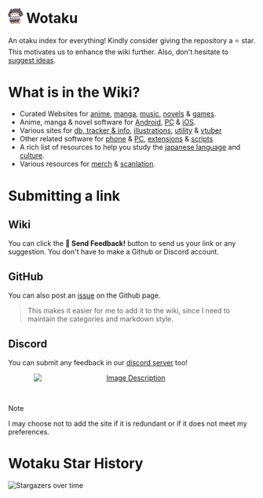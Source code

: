 # <img src="/public/asset/inaread.png" width="30px"> Wotaku

An otaku index for everything! Kindly consider giving the repository a ⭐ star. This motivates us to
enhance the wiki further. Also, don't hesitate to [suggest ideas](#submitting-a-link).

# What is in the Wiki?

- Curated Websites for [anime](https://wotaku.moe/websites#anime),
  [manga](https://wotaku.moe/websites#manga), [music](https://wotaku.moe/music),
  [novels](https://wotaku.moe/websites#novels) & [games](https://wotaku.moe/websites#games).
- Anime, manga & novel software for [Android](https://wotaku.moe/software#android),
  [PC](https://wotaku.moe/software#pc) & [iOS](https://wotaku.moe/software#ios).
- Various sites for [db, tracker & info](https://wotaku.moe/misc#info),
  [illustrations](https://wotaku.moe/misc#illustrations), [utility](https://wotaku.moe/misc#utility)
  & [vtuber](https://wotaku.moe/misc#vtuber)
- Other related software for [phone](https://wotaku.moe/addons#apps) &
  [PC](https://wotaku.moe/addons#tools), [extensions](https://wotaku.moe/addons#extensions) &
  [scripts](https://wotaku.moe/addons#scripts)
- A rich list of resources to help you study the
  [japanese language](https://wotaku.moe/jp#learning-japanese) and
  [culture](https://wotaku.moe/jp#about-japan).
- Various resources for [merch](https://wotaku.moe/merch) &
  [scanlation](https://wotaku.moe/scanlation).

# Submitting a link

## Wiki

You can click the **🩵 Send Feedback!** button to send us your link or any suggestion. You don't
have to make a Github or Discord account.

## GitHub

You can also post an [issue](https://github.com/wotakumoe/Wotaku/issues/new) on the Github page.

> This makes it easier for me to add it to the wiki, since I need to maintain the categories and
> markdown style.

## Discord

You can submit any feedback in our [discord server](https://discord.gg/vShRGx8ZBC) too!

<p align="center">
  <a href="https://discord.gg/vShRGx8ZBC">
    <img src="https://invidget.switchblade.xyz/vShRGx8ZBC" alt="Image Description" style="width: 400px; display: block; margin: 0 auto;">
  </a>
</p>

<br/>

> [!NOTE]  
> I may choose not to add the site if it is redundant or if it does not meet my preferences.

# Wotaku Star History

![Stargazers over time](https://starchart.cc/anotherduckling/Wotaku.svg?variant=adaptive)
